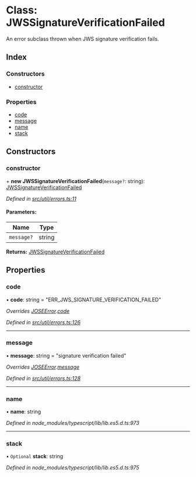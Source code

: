 # Class: JWSSignatureVerificationFailed

An error subclass thrown when JWS signature verification fails.

## Index

### Constructors

* [constructor](_util_errors_.jwssignatureverificationfailed.md#constructor)

### Properties

* [code](_util_errors_.jwssignatureverificationfailed.md#code)
* [message](_util_errors_.jwssignatureverificationfailed.md#message)
* [name](_util_errors_.jwssignatureverificationfailed.md#name)
* [stack](_util_errors_.jwssignatureverificationfailed.md#stack)

## Constructors

### constructor

\+ **new JWSSignatureVerificationFailed**(`message?`: string): [JWSSignatureVerificationFailed](_util_errors_.jwssignatureverificationfailed.md)

*Defined in [src/util/errors.ts:11](https://github.com/panva/jose/blob/v3.3.2/src/util/errors.ts#L11)*

#### Parameters:

Name | Type |
------ | ------ |
`message?` | string |

**Returns:** [JWSSignatureVerificationFailed](_util_errors_.jwssignatureverificationfailed.md)

## Properties

### code

•  **code**: string = "ERR\_JWS\_SIGNATURE\_VERIFICATION\_FAILED"

*Overrides [JOSEError](_util_errors_.joseerror.md).[code](_util_errors_.joseerror.md#code)*

*Defined in [src/util/errors.ts:126](https://github.com/panva/jose/blob/v3.3.2/src/util/errors.ts#L126)*

___

### message

•  **message**: string = "signature verification failed"

*Overrides [JOSEError](_util_errors_.joseerror.md).[message](_util_errors_.joseerror.md#message)*

*Defined in [src/util/errors.ts:128](https://github.com/panva/jose/blob/v3.3.2/src/util/errors.ts#L128)*

___

### name

•  **name**: string

*Defined in node_modules/typescript/lib/lib.es5.d.ts:973*

___

### stack

• `Optional` **stack**: string

*Defined in node_modules/typescript/lib/lib.es5.d.ts:975*
